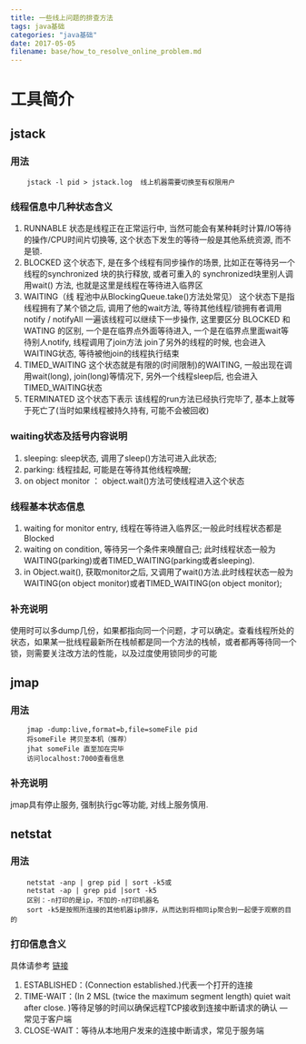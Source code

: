 ```yaml
---
title: 一些线上问题的排查方法
tags: java基础
categories: "java基础"
date: 2017-05-05
filename: base/how_to_resolve_online_problem.md
---
```

# 工具简介
## jstack
### 用法
		jstack -l pid > jstack.log  线上机器需要切换至有权限用户
		
### 线程信息中几种状态含义
1. RUNNABLE 状态是线程正在正常运行中, 当然可能会有某种耗时计算/IO等待的操作/CPU时间片切换等, 这个状态下发生的等待一般是其他系统资源, 而不是锁.
2. BLOCKED  这个状态下, 是在多个线程有同步操作的场景, 比如正在等待另一个线程的synchronized 块的执行释放, 或者可重入的 synchronized块里别人调用wait() 方法, 也就是这里是线程在等待进入临界区
3. WAITING（线 程池中从BlockingQueue.take()方法处常见）  这个状态下是指线程拥有了某个锁之后, 调用了他的wait方法, 等待其他线程/锁拥有者调用 notify / notifyAll 一遍该线程可以继续下一步操作, 这里要区分 BLOCKED 和 WATING 的区别, 一个是在临界点外面等待进入, 一个是在临界点里面wait等待别人notify, 线程调用了join方法 join了另外的线程的时候, 也会进入WAITING状态, 等待被他join的线程执行结束
4. TIMED_WAITING  这个状态就是有限的(时间限制)的WAITING, 一般出现在调用wait(long), join(long)等情况下, 另外一个线程sleep后, 也会进入TIMED_WAITING状态
5. TERMINATED 这个状态下表示 该线程的run方法已经执行完毕了, 基本上就等于死亡了(当时如果线程被持久持有, 可能不会被回收)

### waiting状态及括号内容说明

1. sleeping: sleep状态, 调用了sleep()方法可进入此状态;
2. parking: 线程挂起, 可能是在等待其他线程唤醒;
3. on object monitor ： object.wait()方法可使线程进入这个状态

### 线程基本状态信息	

1. waiting for monitor entry, 线程在等待进入临界区;一般此时线程状态都是Blocked
2. waiting on condition, 等待另一个条件来唤醒自己; 此时线程状态一般为WAITING(parking)或者TIMED_WAITING(parking或者sleeping).
3. in Object.wait(), 获取monitor之后, 又调用了wait()方法.此时线程状态一般为WAITING(on object monitor)或者TIMED_WAITING(on object monitor);

### 补充说明
使用时可以多dump几份，如果都指向同一个问题，才可以确定。查看线程所处的状态，如果某一批线程最新所在栈帧都是同一个方法的栈帧，或者都再等待同一个锁，则需要关注改方法的性能，以及过度使用锁同步的可能

## jmap
### 用法
		jmap -dump:live,format=b,file=someFile pid
		将someFile 拷贝至本机（推荐）
		jhat someFile 直至加在完毕
		访问localhost:7000查看信息

### 补充说明
jmap具有停止服务, 强制执行gc等功能, 对线上服务慎用.

## netstat
### 用法		
		netstat -anp | grep pid | sort -k5或
		netstat -ap | grep pid |sort -k5
		区别：-n打印的是ip，不加的-n打印机器名
		sort -k5是按照所连接的其他机器ip排序，从而达到将相同ip聚合到一起便于观察的目的

### 打印信息含义
具体请参考 [链接](http://11376164.blog.51cto.com/11366164/1795032)

1. ESTABLISHED：(Connection established.)代表一个打开的连接
2. TIME-WAIT：(In 2 MSL (twice the maximum segment length) quiet wait after close. )等待足够的时间以确保远程TCP接收到连接中断请求的确认 — 常见于客户端
3. CLOSE-WAIT：等待从本地用户发来的连接中断请求，常见于服务端

  